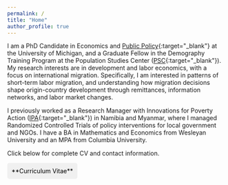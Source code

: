 ```yaml
---
permalink: /
title: "Home"
author_profile: true
---
```


I am a PhD Candidate in Economics and [Public Policy](https://fordschool.umich.edu/phd){:target="_blank"} at the University of Michigan, and a Graduate Fellow in the Demography Training Program at the Population Studies Center ([PSC](https://psc.isr.umich.edu/){:target="_blank"}). My research interests are in development and labor economics, with a focus on international migration. Specifically, I am interested in patterns of short-term labor migration, and understanding how migration decisions shape origin-country development through remittances, information networks, and labor market changes.

I previously worked as a Research Manager with Innovations for Poverty Action ([IPA](https://poverty-action.org/){:target="_blank"}) in Namibia and Myanmar, where I managed Randomized Controlled Trials of policy interventions for local government and NGOs. I have a BA in Mathematics and Economics from Wesleyan University and an MPA from Columbia University.

Click below for complete CV and contact information.

<style>
  .custom-link {
    background-color: #f0f0f0; /* Light gray */
    padding: 10px;
    display: inline-block;
    text-decoration: none !important;
    color: black;
    border-radius: 5px;
    transition: background-color 0.3s; /* Smooth transition for background color */
  }
  .custom-link:hover {
    background-color: #d0d0d0; /* Darker shade of gray */
  }
</style>

<a href="https://alexanderfertig.github.io/files/afertig_cv.pdf" class="custom-link" target="_blank">
    <i class="fa fa-file-alt"></i> **Curriculum Vitae**
</a>